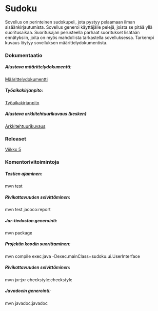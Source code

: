 # Sudoku

Sovellus on perinteinen sudokupeli, jota pystyy pelaamaan ilman sisäänkirjautumista. Sovellus generoi käyttäjälle pelejä, joista se pitää yllä suoritusaikaa. Suoritusajan perusteella parhaat suoritukset lisätään ennätyksiin, joita on myös mahdollista tarkastella sovelluksessa. Tarkempi kuvaus löytyy sovelluksen määrittelydokumentista.

### Dokumentaatio

##### Alustava määrittelydokumentti:
[Määrittelydokumentti](/dokumentaatio/maarittelydokumentti.md)

##### Työaikakirjanpito:
[Työaikakirjanpito](/dokumentaatio/tyoaikakirjanpito.md)

##### Alustava arkkitehtuurikuvaus (kesken)
[Arkkitehtuurikuvaus](/dokumentaatio/arkkitehtuurikuvaus.md)


### Releaset
[Viikko 5](https://github.com/fannif/ot-harjoitustyo/releases/tag/viikko5)


### Komentorivitoimintoja

##### Testien ajaminen:
mvn test

##### Rivikattavuuden selvittäminen:
mvn test jacoco:report

##### Jar-tiedoston generointi:
mvn package

##### Projektin koodin suorittaminen:
mvn compile exec:java -Dexec.mainClass=sudoku.ui.UserInterface

##### Rivikattavuuden selvittäminen:
mvn jxr:jxr checkstyle:checkstyle

##### Javadocin generointi:
mvn javadoc:javadoc

